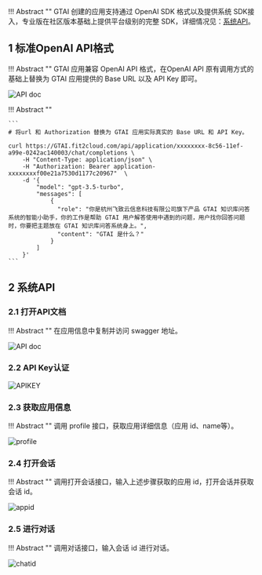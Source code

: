 !!! Abstract ""
    GTAI 创建的应用支持通过 OpenAI SDK 格式以及提供系统 SDK接入，专业版在社区版本基础上提供平台级别的完整 SDK，详细情况见：[系统API](../user_manual/X-Pack/system_API.md)。

## 1 标准OpenAI API格式

!!! Abstract ""
    GTAI 应用兼容 OpenAI API 格式，在OpenAI API 原有调用方式的基础上替换为 GTAI 应用提供的 Base URL 以及 API Key 即可。

![API doc](../img/dev/openai_baseurl.png)

!!! Abstract ""

    ```
    # 将url 和 Authorization 替换为 GTAI 应用实际真实的 Base URL 和 API Key。

    curl https://GTAI.fit2cloud.com/api/application/xxxxxxxx-8c56-11ef-a99e-0242ac140003/chat/completions \
        -H "Content-Type: application/json" \
        -H "Authorization: Bearer application-xxxxxxxxf00e21a7530d1177c20967"  \
        -d '{
            "model": "gpt-3.5-turbo",
            "messages": [
                {
                  "role": "你是杭州飞致云信息科技有限公司旗下产品 GTAI 知识库问答系统的智能小助手，你的工作是帮助 GTAI 用户解答使用中遇到的问题，用户找你回答问题时，你要把主题放在 GTAI 知识库问答系统身上。",
                  "content": "GTAI 是什么？"
                }
            ]
        }'
    ```

## 2 系统API

### 2.1 打开API文档

!!! Abstract ""
    在应用信息中复制并访问 swagger 地址。

![API doc](../img/dev/app_swaagger.png)

### 2.2 API Key认证
  
![APIKEY](../img/dev/app_apikey.png)

### 2.3 获取应用信息

!!! Abstract ""
    调用 profile 接口，获取应用详细信息（应用 id、name等）。
  
![ profile](../img/dev/app_profile.png)

### 2.4 打开会话

!!! Abstract ""
    调用打开会话接口，输入上述步骤获取的应用 id，打开会话并获取会话 id。

![appid](../img/dev/chat_open.png)

### 2.5 进行对话

!!! Abstract ""
    调用对话接口，输入会话 id 进行对话。

![chatid](../img/dev/app_chat.png)
